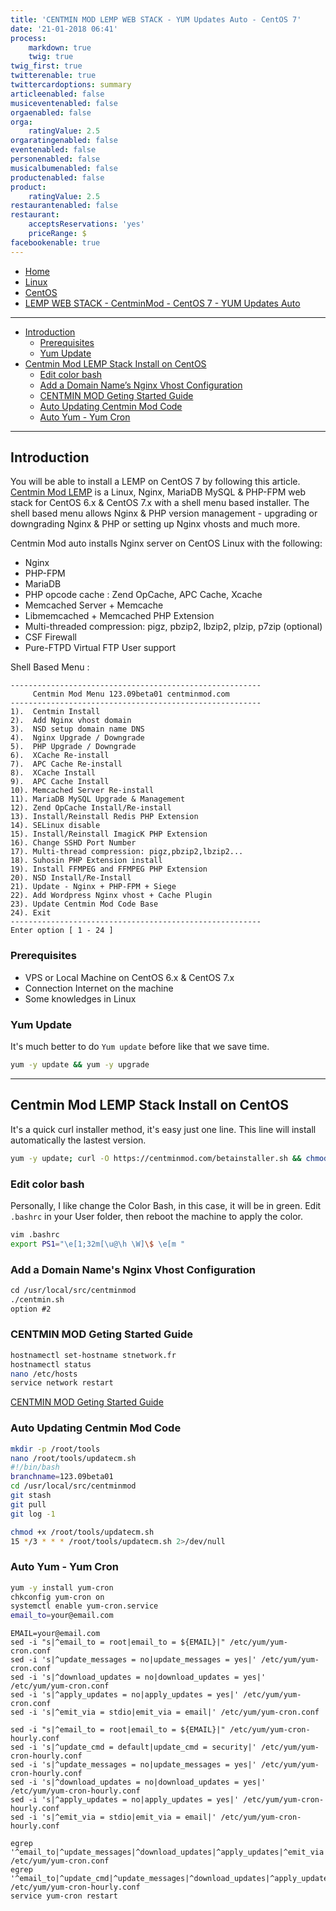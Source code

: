 ```yaml
---
title: 'CENTMIN MOD LEMP WEB STACK - YUM Updates Auto - CentOS 7'
date: '21-01-2018 06:41'
process:
    markdown: true
    twig: true
twig_first: true
twitterenable: true
twittercardoptions: summary
articleenabled: false
musiceventenabled: false
orgaenabled: false
orga:
    ratingValue: 2.5
orgaratingenabled: false
eventenabled: false
personenabled: false
musicalbumenabled: false
productenabled: false
product:
    ratingValue: 2.5
restaurantenabled: false
restaurant:
    acceptsReservations: 'yes'
    priceRange: $
facebookenable: true
---
```


<nav class="breadcrumb is-medium" aria-label="breadcrumbs">
  <ul>
    <li><a href="/"><span class="icon is-small"><i class="fa fa-home"></i></span>Home<span></span></a></li>
    <li><a href="/linux"><span class="icon is-small"><i class="fa fa-linux"></i></span><span>Linux</span></a></li>
    <li><a href="/linux/centos"></i></span><span>CentOS</span></a></li>
    <li><a href="#"></i></span><span>LEMP WEB STACK - CentminMod - CentOS 7 - YUM Updates Auto</span></a></li>
  </ul>
</nav>

---

* [Introduction](/linux/centos/centmin-mod-lemp-web-stack-yum-updates-auto-centos-7#introduction)
	* [Prerequisites](/linux/centos/centmin-mod-lemp-web-stack-yum-updates-auto-centos-7#prerequisites)
	* [Yum Update](/linux/centos/centmin-mod-lemp-web-stack-yum-updates-auto-centos-7#yum-update)
* [Centmin Mod LEMP Stack Install on CentOS](/linux/centos/centmin-mod-lemp-web-stack-yum-updates-auto-centos-7#centmin-mod-lemp-stack-install-on-centos)
	* [Edit color bash](/linux/centos/centmin-mod-lemp-web-stack-yum-updates-auto-centos-7#edit-color-bash)
	* [Add a Domain Name’s Nginx Vhost Configuration](/linux/centos/centmin-mod-lemp-web-stack-yum-updates-auto-centos-7#add-a-domain-names-nginx-vhost-configuration)
	* [CENTMIN MOD Geting Started Guide](/linux/centos/centmin-mod-lemp-web-stack-yum-updates-auto-centos-7#centmin-mod-geting-started-guide)
	* [Auto Updating Centmin Mod Code](/linux/centos/centmin-mod-lemp-web-stack-yum-updates-auto-centos-7#auto-updating-centmin-mod-code)
	* [Auto Yum - Yum Cron](/linux/centos/centmin-mod-lemp-web-stack-yum-updates-auto-centos-7#auto-yum-yum-cron)

----

## Introduction

You will be able to install a LEMP on CentOS 7 by following this article.
[Centmin Mod LEMP](http://centminmod.com/) is a Linux, Nginx, MariaDB MySQL & PHP-FPM web stack for CentOS 6.x & CentOS 7.x with a shell menu based installer. The shell based menu allows Nginx & PHP version management - upgrading or downgrading Nginx & PHP or setting up Nginx vhosts and much more.

Centmin Mod auto installs Nginx server on CentOS Linux with the following:

* Nginx
* PHP-FPM
* MariaDB
* PHP opcode cache : Zend OpCache, APC Cache, Xcache
* Memcached Server + Memcache
* Libmemcached + Memcached PHP Extension
* Multi-threaded compression: pigz, pbzip2, lbzip2, plzip, p7zip (optional)
* CSF Firewall
* Pure-FTPD Virtual FTP User support

Shell Based Menu :

```
--------------------------------------------------------
     Centmin Mod Menu 123.09beta01 centminmod.com
--------------------------------------------------------
1).  Centmin Install
2).  Add Nginx vhost domain
3).  NSD setup domain name DNS
4).  Nginx Upgrade / Downgrade
5).  PHP Upgrade / Downgrade
6).  XCache Re-install
7).  APC Cache Re-install
8).  XCache Install
9).  APC Cache Install
10). Memcached Server Re-install
11). MariaDB MySQL Upgrade & Management
12). Zend OpCache Install/Re-install
13). Install/Reinstall Redis PHP Extension
14). SELinux disable
15). Install/Reinstall ImagicK PHP Extension
16). Change SSHD Port Number
17). Multi-thread compression: pigz,pbzip2,lbzip2...
18). Suhosin PHP Extension install
19). Install FFMPEG and FFMPEG PHP Extension
20). NSD Install/Re-Install
21). Update - Nginx + PHP-FPM + Siege
22). Add Wordpress Nginx vhost + Cache Plugin
23). Update Centmin Mod Code Base
24). Exit
--------------------------------------------------------
Enter option [ 1 - 24 ]
```

### Prerequisites
* VPS or Local Machine on CentOS 6.x & CentOS 7.x
* Connection Internet on the machine
* Some knowledges in Linux


###  Yum Update

It's much better to do `Yum update` before like that we save time.

``` sh
yum -y update && yum -y upgrade
```

----

## Centmin Mod LEMP Stack Install on CentOS

It's a quick curl installer method, it's easy just one line. This line will install automatically the lastest version.

``` bash
yum -y update; curl -O https://centminmod.com/betainstaller.sh && chmod 0700 betainstaller.sh && bash betainstaller.sh
```

### Edit color bash

Personally, I like change the Color Bash, in this case, it will be in green. Edit `.bashrc` in your User folder, then reboot the machine to apply the color.

``` bash
vim .bashrc
export PS1="\e[1;32m[\u@\h \W]\$ \e[m "
```

### Add a Domain Name's Nginx Vhost Configuration

``` apache
cd /usr/local/src/centminmod
./centmin.sh
option #2
```

### CENTMIN MOD Geting Started Guide

``` bash
hostnamectl set-hostname stnetwork.fr
hostnamectl status
nano /etc/hosts
service network restart
```

[CENTMIN MOD Geting Started Guide]: https://centminmod.com/getstarted.html
[CENTMIN MOD Geting Started Guide][]


### Auto Updating Centmin Mod Code

``` bash
mkdir -p /root/tools
nano /root/tools/updatecm.sh
#!/bin/bash
branchname=123.09beta01
cd /usr/local/src/centminmod
git stash
git pull
git log -1
```

``` bash
chmod +x /root/tools/updatecm.sh
15 */3 * * * /root/tools/updatecm.sh 2>/dev/null
```


### Auto Yum - Yum Cron

``` bash
yum -y install yum-cron
chkconfig yum-cron on
systemctl enable yum-cron.service
email_to=your@email.com
```

```
EMAIL=your@email.com
sed -i "s|^email_to = root|email_to = ${EMAIL}|" /etc/yum/yum-cron.conf
sed -i 's|^update_messages = no|update_messages = yes|' /etc/yum/yum-cron.conf
sed -i 's|^download_updates = no|download_updates = yes|' /etc/yum/yum-cron.conf
sed -i 's|^apply_updates = no|apply_updates = yes|' /etc/yum/yum-cron.conf
sed -i 's|^emit_via = stdio|emit_via = email|' /etc/yum/yum-cron.conf

sed -i "s|^email_to = root|email_to = ${EMAIL}|" /etc/yum/yum-cron-hourly.conf
sed -i 's|^update_cmd = default|update_cmd = security|' /etc/yum/yum-cron-hourly.conf
sed -i 's|^update_messages = no|update_messages = yes|' /etc/yum/yum-cron-hourly.conf
sed -i 's|^download_updates = no|download_updates = yes|' /etc/yum/yum-cron-hourly.conf
sed -i 's|^apply_updates = no|apply_updates = yes|' /etc/yum/yum-cron-hourly.conf
sed -i 's|^emit_via = stdio|emit_via = email|' /etc/yum/yum-cron-hourly.conf   

egrep '^email_to|^update_messages|^download_updates|^apply_updates|^emit_via' /etc/yum/yum-cron.conf
egrep '^email_to|^update_cmd|^update_messages|^download_updates|^apply_updates|^emit_via' /etc/yum/yum-cron-hourly.conf
service yum-cron restart
```
